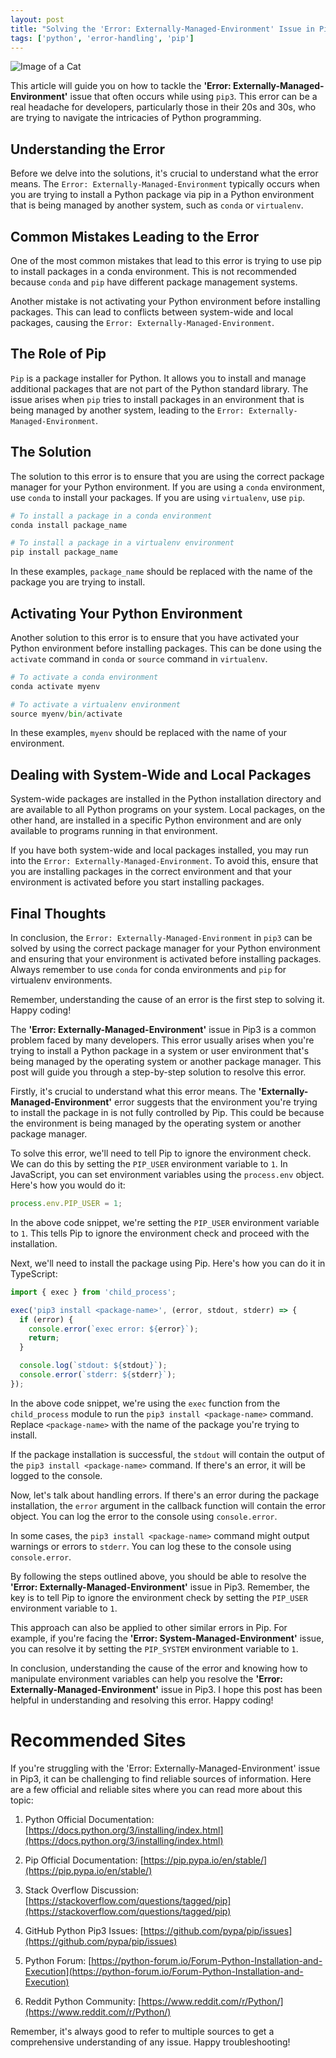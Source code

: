 ```yaml
---
layout: post
title: "Solving the 'Error: Externally-Managed-Environment' Issue in Pip3"
tags: ['python', 'error-handling', 'pip']
---
```


![Image of a Cat](http://source.unsplash.com/1600x900/?cat)

This article will guide you on how to tackle the **'Error: Externally-Managed-Environment'** issue that often occurs while using `pip3`. This error can be a real headache for developers, particularly those in their 20s and 30s, who are trying to navigate the intricacies of Python programming. 

## Understanding the Error

Before we delve into the solutions, it's crucial to understand what the error means. The `Error: Externally-Managed-Environment` typically occurs when you are trying to install a Python package via pip in a Python environment that is being managed by another system, such as `conda` or `virtualenv`. 

## Common Mistakes Leading to the Error

One of the most common mistakes that lead to this error is trying to use pip to install packages in a conda environment. This is not recommended because `conda` and `pip` have different package management systems. 

Another mistake is not activating your Python environment before installing packages. This can lead to conflicts between system-wide and local packages, causing the `Error: Externally-Managed-Environment`.

## The Role of Pip

`Pip` is a package installer for Python. It allows you to install and manage additional packages that are not part of the Python standard library. The issue arises when `pip` tries to install packages in an environment that is being managed by another system, leading to the `Error: Externally-Managed-Environment`.

## The Solution

The solution to this error is to ensure that you are using the correct package manager for your Python environment. If you are using a `conda` environment, use `conda` to install your packages. If you are using `virtualenv`, use `pip`.

```python
# To install a package in a conda environment
conda install package_name

# To install a package in a virtualenv environment
pip install package_name
```

In these examples, `package_name` should be replaced with the name of the package you are trying to install.

## Activating Your Python Environment

Another solution to this error is to ensure that you have activated your Python environment before installing packages. This can be done using the `activate` command in `conda` or `source` command in `virtualenv`.

```python
# To activate a conda environment
conda activate myenv

# To activate a virtualenv environment
source myenv/bin/activate
```

In these examples, `myenv` should be replaced with the name of your environment.

## Dealing with System-Wide and Local Packages

System-wide packages are installed in the Python installation directory and are available to all Python programs on your system. Local packages, on the other hand, are installed in a specific Python environment and are only available to programs running in that environment.

If you have both system-wide and local packages installed, you may run into the `Error: Externally-Managed-Environment`. To avoid this, ensure that you are installing packages in the correct environment and that your environment is activated before you start installing packages.

## Final Thoughts

In conclusion, the `Error: Externally-Managed-Environment` in `pip3` can be solved by using the correct package manager for your Python environment and ensuring that your environment is activated before installing packages. Always remember to use `conda` for conda environments and `pip` for virtualenv environments. 

Remember, understanding the cause of an error is the first step to solving it. Happy coding!

The **'Error: Externally-Managed-Environment'** issue in Pip3 is a common problem faced by many developers. This error usually arises when you're trying to install a Python package in a system or user environment that's being managed by the operating system or another package manager. This post will guide you through a step-by-step solution to resolve this error.

Firstly, it's crucial to understand what this error means. The **'Externally-Managed-Environment'** error suggests that the environment you're trying to install the package in is not fully controlled by Pip. This could be because the environment is being managed by the operating system or another package manager. 

To solve this error, we'll need to tell Pip to ignore the environment check. We can do this by setting the `PIP_USER` environment variable to `1`. In JavaScript, you can set environment variables using the `process.env` object. Here's how you would do it:

```javascript
process.env.PIP_USER = 1;
```

In the above code snippet, we're setting the `PIP_USER` environment variable to `1`. This tells Pip to ignore the environment check and proceed with the installation.

Next, we'll need to install the package using Pip. Here's how you can do it in TypeScript:

```typescript
import { exec } from 'child_process';

exec('pip3 install <package-name>', (error, stdout, stderr) => {
  if (error) {
    console.error(`exec error: ${error}`);
    return;
  }

  console.log(`stdout: ${stdout}`);
  console.error(`stderr: ${stderr}`);
});
```

In the above code snippet, we're using the `exec` function from the `child_process` module to run the `pip3 install <package-name>` command. Replace `<package-name>` with the name of the package you're trying to install.

If the package installation is successful, the `stdout` will contain the output of the `pip3 install <package-name>` command. If there's an error, it will be logged to the console.

Now, let's talk about handling errors. If there's an error during the package installation, the `error` argument in the callback function will contain the error object. You can log the error to the console using `console.error`.

In some cases, the `pip3 install <package-name>` command might output warnings or errors to `stderr`. You can log these to the console using `console.error`.

By following the steps outlined above, you should be able to resolve the **'Error: Externally-Managed-Environment'** issue in Pip3. Remember, the key is to tell Pip to ignore the environment check by setting the `PIP_USER` environment variable to `1`.

This approach can also be applied to other similar errors in Pip. For example, if you're facing the **'Error: System-Managed-Environment'** issue, you can resolve it by setting the `PIP_SYSTEM` environment variable to `1`.

In conclusion, understanding the cause of the error and knowing how to manipulate environment variables can help you resolve the **'Error: Externally-Managed-Environment'** issue in Pip3. I hope this post has been helpful in understanding and resolving this error. Happy coding!
# Recommended Sites

If you're struggling with the 'Error: Externally-Managed-Environment' issue in Pip3, it can be challenging to find reliable sources of information. Here are a few official and reliable sites where you can read more about this topic:

1. Python Official Documentation: [https://docs.python.org/3/installing/index.html](https://docs.python.org/3/installing/index.html)

2. Pip Official Documentation: [https://pip.pypa.io/en/stable/](https://pip.pypa.io/en/stable/)

3. Stack Overflow Discussion: [https://stackoverflow.com/questions/tagged/pip](https://stackoverflow.com/questions/tagged/pip)

4. GitHub Python Pip3 Issues: [https://github.com/pypa/pip/issues](https://github.com/pypa/pip/issues)

5. Python Forum: [https://python-forum.io/Forum-Python-Installation-and-Execution](https://python-forum.io/Forum-Python-Installation-and-Execution)

6. Reddit Python Community: [https://www.reddit.com/r/Python/](https://www.reddit.com/r/Python/)

Remember, it's always good to refer to multiple sources to get a comprehensive understanding of any issue. Happy troubleshooting!